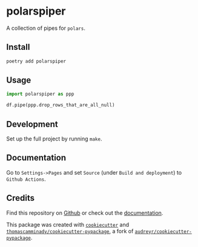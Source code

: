 # polarspiper
A collection of pipes for `polars`.

## Install
```python
poetry add polarspiper
```

## Usage
```python
import polarspiper as ppp

df.pipe(ppp.drop_rows_that_are_all_null)
```


## Development
Set up the full project by running `make`.

## Documentation
Go to `Settings->Pages` and set `Source` (under `Build and deployment`) to `Github Actions`.


## Credits
Find this repository on [Github](https://github.com/thomascamminady/piper) or check out the [documentation](https://thomascamminady.github.io/piper).

This package was created with [`cookiecutter`](https://github.com/audreyr/cookiecutter) and [`thomascamminady/cookiecutter-pypackage`](https://github.com/thomascamminady/cookiecutter-pypackage), a fork of [`audreyr/cookiecutter-pypackage`](https://github.com/audreyr/cookiecutter-pypackage).
